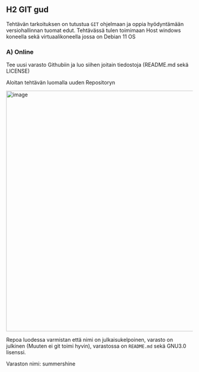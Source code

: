 ## H2 GIT gud

Tehtävän tarkoituksen on tutustua `GIT` ohjelmaan ja oppia hyödyntämään versiohallinnan tuomat edut.
Tehtävässä tulen toimimaan Host windows koneella sekä virtuaalikoneella jossa on Debian 11 OS

### A) Online

Tee uusi varasto Githubiin ja luo siihen joitain tiedostoja (README.md sekä LICENSE)

Aloitan tehtävän luomalla uuden Repositoryn

<img width="651" alt="image" src="https://user-images.githubusercontent.com/122887178/231420027-b9b3833e-7cbf-4962-aab6-c5cb55bcb4ec.png">

Repoa luodessa varmistan että nimi on julkaisukelpoinen, varasto on julkinen (Muuten ei git toimi hyvin), varastossa on `README.md` sekä GNU3.0 lisenssi.

Varaston nimi: summershine

